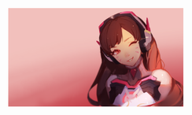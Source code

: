 <img src = "assets/images/dva2.png" alt = "D.Va" title = "the queen" style = "width:355.55px; height:200px;" />

